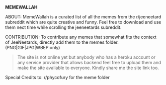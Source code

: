 **MEMEWALLAH**

ABOUT: MemeWallah is a curated list of all the memes from the r/jeeneetard subreddit which are quite creative and funny. Feel free to download and use them nect time while scrolling the jeeneetards subreddit.

CONTRIBUTION: To contribute any memes that somewhat fits the context of JeeNeetards, directly add them to the memes folder. (PNG|GIF|JPG|WBEP only)

> The site is not online yet but anybody who has a heroku account or any service provider that allows backend feel free to upload them and make the site available to everyone. Kindly share me the site link too.

Special Credits to: r/phycofury for the meme folder 
